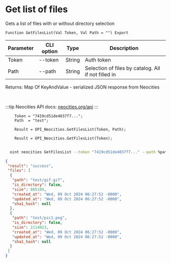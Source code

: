 ﻿---
sidebar_position: 4
---

# Get list of files
 Gets a list of files with or without directory selection



`Function GetFilesList(Val Token, Val Path = "") Export`

  | Parameter | CLI option | Type | Description |
  |-|-|-|-|
  | Token | --token | String | Auth token |
  | Path | --path | String | Selection of files by catalog. All if not filled in |

  
  Returns:  Map Of KeyAndValue - serialized JSON response from Neocities

<br/>

:::tip
Neocities API docs: [neocities.org/api](https://neocities.org/api)
:::
<br/>


```bsl title="Code example"
    Token = "7419cd51de4037f7...";
    Path  = "test";

    Result = OPI_Neocities.GetFilesList(Token, Path);

    Result = OPI_Neocities.GetFilesList(Token);
```



```sh title="CLI command example"
    
  oint neocities GetFilesList --token "7419cd51de4037f7..." --path %path%

```

```json title="Result"
{
 "result": "success",
 "files": [
  {
   "path": "test/gif.gif",
   "is_directory": false,
   "size": 805189,
   "created_at": "Wed, 09 Oct 2024 06:27:52 -0000",
   "updated_at": "Wed, 09 Oct 2024 06:27:52 -0000",
   "sha1_hash": null
  },
  {
   "path": "test/pic1.png",
   "is_directory": false,
   "size": 2114023,
   "created_at": "Wed, 09 Oct 2024 06:27:52 -0000",
   "updated_at": "Wed, 09 Oct 2024 06:27:52 -0000",
   "sha1_hash": null
  }
 ]
}
```
